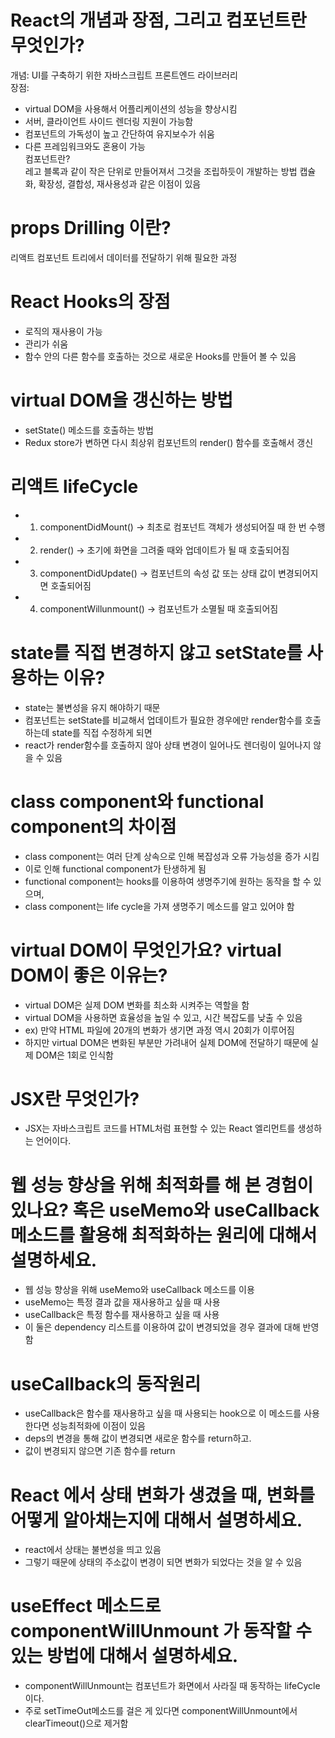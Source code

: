 # React의 개념과 장점, 그리고 컴포넌트란 무엇인가?
개념: UI를 구축하기 위한 자바스크립트 프론트엔드 라이브러리 <br/>
장점:
  * virtual DOM을 사용해서 어플리케이션의 성능을 향상시킴
  * 서버, 클라이언트 사이드 렌더링 지원이 가능함
  * 컴포넌트의 가독성이 높고 간단하여 유지보수가 쉬움
  * 다른 프레임워크와도 혼용이 가능  <br/>
컴포넌트란?  <br/>
레고 블록과 같이 작은 단위로 만들어져서 그것을 조립하듯이 개발하는 방법
캡슐화, 확장성, 결합성, 재사용성과 같은 이점이 있음

# props Drilling 이란?
리액트 컴포넌트 트리에서 데이터를 전달하기 위해 필요한 과정

# React Hooks의 장점
* 로직의 재사용이 가능
* 관리가 쉬움
* 함수 안의 다른 함수를 호출하는 것으로 새로운 Hooks를 만들어 볼 수 있음

# virtual DOM을 갱신하는 방법
* setState() 메소드를 호출하는 방법
* Redux store가 변하면 다시 최상위 컴포넌트의 render() 함수를 호출해서 갱신

# 리액트 lifeCycle
* 1) componentDidMount()
-> 최초로 컴포넌트 객체가 생성되어질 때 한 번 수행
* 2) render()
-> 초기에 화면을 그려줄 때와 업데이트가 될 때 호출되어짐
* 3) componentDidUpdate()
-> 컴포넌트의 속성 값 또는 상태 값이 변경되어지면 호출되어짐
* 4) componentWillunmount()
-> 컴포넌트가 소멸될 때 호출되어짐

# state를 직접 변경하지 않고 setState를 사용하는 이유?
* state는 불변성을 유지 해야하기 때문
* 컴포넌트는 setState를 비교해서 업데이트가 필요한 경우에만 render함수를 호출하는데 state를 직접 수정하게 되면 
* react가 render함수를 호출하지 않아 상태 변경이 일어나도 렌더링이 일어나지 않을 수 있음

# class component와 functional component의 차이점
* class component는 여러 단계 상속으로 인해 복잡성과 오류 가능성을 증가 시킴
* 이로 인해 functional component가 탄생하게 됨
* functional component는 hooks를 이용하여 생명주기에 원하는 동작을 할 수 있으며,
* class component는 life cycle을 가져 생명주기 메소드를 알고 있어야 함

#  virtual DOM이 무엇인가요? virtual DOM이 좋은 이유는?
* virtual DOM은 실제 DOM 변화를 최소화 시켜주는 역할을 함
* virtual DOM을 사용하면 효율성을 높일 수 있고, 시간 복잡도를 낮출 수 있음
* ex) 만약 HTML 파일에 20개의 변화가 생기면 과정 역시 20회가 이루어짐
* 하지만 virtual DOM은 변화된 부분만 가려내어 실제 DOM에 전달하기 때문에 실제 DOM은 1회로 인식함

# JSX란 무엇인가?
* JSX는 자바스크립트 코드를 HTML처럼 표현할 수 있는 React 엘리먼트를 생성하는 언어이다.

# 웹 성능 향상을 위해 최적화를 해 본 경험이 있나요? 혹은 useMemo와 useCallback 메소드를 활용해 최적화하는 원리에 대해서 설명하세요.
* 웹 성능 향상을 위해 useMemo와 useCallback 메소드를 이용
* useMemo는 특정 결과 값을 재사용하고 싶을 때 사용
* useCallback은 특정 함수를 재사용하고 싶을 때 사용
* 이 둘은 dependency 리스트를 이용하여 값이 변경되었을 경우 결과에 대해 반영함

# useCallback의 동작원리
* useCallback은 함수를 재사용하고 싶을 때 사용되는 hook으로 이 메소드를 사용한다면 성능최적화에 이점이 있음
* deps의 변경을 통해 값이 변경되면 새로운 함수를 return하고.
* 값이 변경되지 않으면 기존 함수를 return

# React 에서 상태 변화가 생겼을 때, 변화를 어떻게 알아채는지에 대해서 설명하세요.
* react에서 상태는 불변성을 띄고 있음
* 그렇기 때문에 상태의 주소값이 변경이 되면 변화가 되었다는 것을 알 수 있음

# useEffect 메소드로 componentWillUnmount 가 동작할 수 있는 방법에 대해서 설명하세요.
* componentWillUnmount는 컴포넌트가 화면에서 사라질 때 동작하는 lifeCycle이다.
* 주로 setTimeOut메소드를 걸은 게 있다면 componentWillUnmount에서 clearTimeout()으로 제거함
